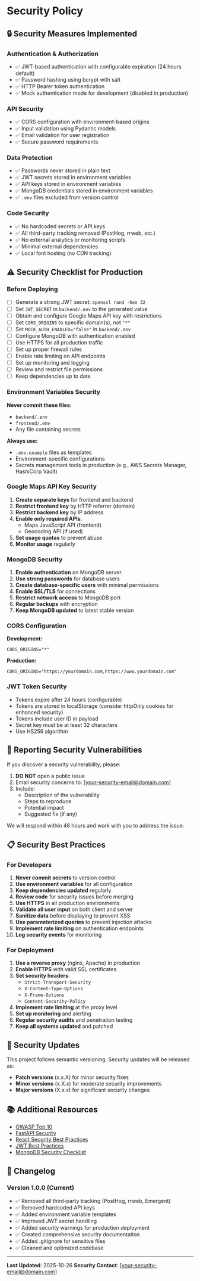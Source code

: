 # Security Policy

## 🔒 Security Measures Implemented

### Authentication & Authorization
- ✅ JWT-based authentication with configurable expiration (24 hours default)
- ✅ Password hashing using bcrypt with salt
- ✅ HTTP Bearer token authentication
- ✅ Mock authentication mode for development (disabled in production)

### API Security
- ✅ CORS configuration with environment-based origins
- ✅ Input validation using Pydantic models
- ✅ Email validation for user registration
- ✅ Secure password requirements

### Data Protection
- ✅ Passwords never stored in plain text
- ✅ JWT secrets stored in environment variables
- ✅ API keys stored in environment variables
- ✅ MongoDB credentials stored in environment variables
- ✅ `.env` files excluded from version control

### Code Security
- ✅ No hardcoded secrets or API keys
- ✅ All third-party tracking removed (PostHog, rrweb, etc.)
- ✅ No external analytics or monitoring scripts
- ✅ Minimal external dependencies
- ✅ Local font hosting (no CDN tracking)

## ⚠️ Security Checklist for Production

### Before Deploying

- [ ] Generate a strong JWT secret: `openssl rand -hex 32`
- [ ] Set `JWT_SECRET` in `backend/.env` to the generated value
- [ ] Obtain and configure Google Maps API key with restrictions
- [ ] Set `CORS_ORIGINS` to specific domain(s), not `"*"`
- [ ] Set `MOCK_AUTH_ENABLED="false"` in `backend/.env`
- [ ] Configure MongoDB with authentication enabled
- [ ] Use HTTPS for all production traffic
- [ ] Set up proper firewall rules
- [ ] Enable rate limiting on API endpoints
- [ ] Set up monitoring and logging
- [ ] Review and restrict file permissions
- [ ] Keep dependencies up to date

### Environment Variables Security

**Never commit these files:**
- `backend/.env`
- `frontend/.env`
- Any file containing secrets

**Always use:**
- `.env.example` files as templates
- Environment-specific configurations
- Secrets management tools in production (e.g., AWS Secrets Manager, HashiCorp Vault)

### Google Maps API Key Security

1. **Create separate keys** for frontend and backend
2. **Restrict frontend key** by HTTP referrer (domain)
3. **Restrict backend key** by IP address
4. **Enable only required APIs**:
   - Maps JavaScript API (frontend)
   - Geocoding API (if used)
5. **Set usage quotas** to prevent abuse
6. **Monitor usage** regularly

### MongoDB Security

1. **Enable authentication** on MongoDB server
2. **Use strong passwords** for database users
3. **Create database-specific users** with minimal permissions
4. **Enable SSL/TLS** for connections
5. **Restrict network access** to MongoDB port
6. **Regular backups** with encryption
7. **Keep MongoDB updated** to latest stable version

### CORS Configuration

**Development:**
```env
CORS_ORIGINS="*"
```

**Production:**
```env
CORS_ORIGINS="https://yourdomain.com,https://www.yourdomain.com"
```

### JWT Token Security

- Tokens expire after 24 hours (configurable)
- Tokens are stored in localStorage (consider httpOnly cookies for enhanced security)
- Tokens include user ID in payload
- Secret key must be at least 32 characters
- Use HS256 algorithm

## 🐛 Reporting Security Vulnerabilities

If you discover a security vulnerability, please:

1. **DO NOT** open a public issue
2. Email security concerns to: [your-security-email@domain.com]
3. Include:
   - Description of the vulnerability
   - Steps to reproduce
   - Potential impact
   - Suggested fix (if any)

We will respond within 48 hours and work with you to address the issue.

## 📋 Security Best Practices

### For Developers

1. **Never commit secrets** to version control
2. **Use environment variables** for all configuration
3. **Keep dependencies updated** regularly
4. **Review code** for security issues before merging
5. **Use HTTPS** in all production environments
6. **Validate all user input** on both client and server
7. **Sanitize data** before displaying to prevent XSS
8. **Use parameterized queries** to prevent injection attacks
9. **Implement rate limiting** on authentication endpoints
10. **Log security events** for monitoring

### For Deployment

1. **Use a reverse proxy** (nginx, Apache) in production
2. **Enable HTTPS** with valid SSL certificates
3. **Set security headers**:
   - `Strict-Transport-Security`
   - `X-Content-Type-Options`
   - `X-Frame-Options`
   - `Content-Security-Policy`
4. **Implement rate limiting** at the proxy level
5. **Set up monitoring** and alerting
6. **Regular security audits** and penetration testing
7. **Keep all systems updated** and patched

## 🔄 Security Updates

This project follows semantic versioning. Security updates will be released as:
- **Patch versions** (x.x.X) for minor security fixes
- **Minor versions** (x.X.x) for moderate security improvements
- **Major versions** (X.x.x) for significant security changes

## 📚 Additional Resources

- [OWASP Top 10](https://owasp.org/www-project-top-ten/)
- [FastAPI Security](https://fastapi.tiangolo.com/tutorial/security/)
- [React Security Best Practices](https://snyk.io/blog/10-react-security-best-practices/)
- [JWT Best Practices](https://tools.ietf.org/html/rfc8725)
- [MongoDB Security Checklist](https://docs.mongodb.com/manual/administration/security-checklist/)

## 📝 Changelog

### Version 1.0.0 (Current)
- ✅ Removed all third-party tracking (PostHog, rrweb, Emergent)
- ✅ Removed hardcoded API keys
- ✅ Added environment variable templates
- ✅ Improved JWT secret handling
- ✅ Added security warnings for production deployment
- ✅ Created comprehensive security documentation
- ✅ Added .gitignore for sensitive files
- ✅ Cleaned and optimized codebase

---

**Last Updated**: 2025-10-26
**Security Contact**: [your-security-email@domain.com]

